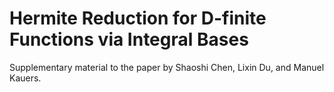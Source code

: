 # Hermite Reduction for D-finite Functions via Integral Bases
Supplementary material to the paper by Shaoshi Chen, Lixin Du, and Manuel Kauers.
